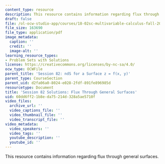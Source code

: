 ```yaml
---
content_type: resource
description: This resource contains information regarding flux through general surfaces.
draft: false
file: /ol-ocw-studio-app/courses/18-02sc-multivariable-calculus-fall-2010/60dd6ff21b8eda75214d328a5ae5710f_MIT18_02SC_pb_82_comb.pdf
file_size: 163690
file_type: application/pdf
image_metadata:
  caption: ''
  credit: ''
  image-alt: ''
learning_resource_types:
- Problem Sets with Solutions
license: https://creativecommons.org/licenses/by-nc-sa/4.0/
ocw_type: OCWFile
parent_title: 'Session 82: ndS for a Surface z = f(x, y)'
parent_type: CourseSection
parent_uid: d2fa06a0-8024-e028-2fdf-891fe896985d
resourcetype: Document
title: 'Session 82 Solutions: Flux Through General Surfaces'
uid: 60dd6ff2-1b8e-da75-214d-328a5ae5710f
video_files:
  archive_url: ''
  video_captions_file: ''
  video_thumbnail_file: ''
  video_transcript_file: ''
video_metadata:
  video_speakers: ''
  video_tags: ''
  youtube_description: ''
  youtube_id: ''
---
```

This resource contains information regarding flux through general surfaces.